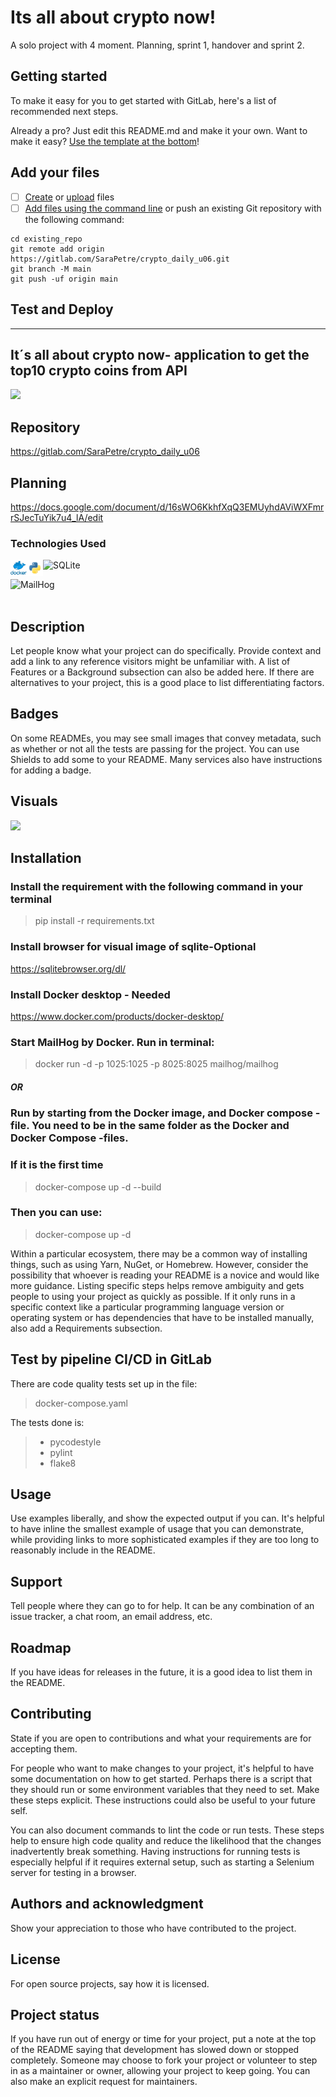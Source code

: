 # Its all about crypto now!



A solo project with 4 moment. Planning, sprint 1, handover and sprint 2.



## Getting started

To make it easy for you to get started with GitLab, here's a list of recommended next steps.

Already a pro? Just edit this README.md and make it your own. Want to make it easy? [Use the template at the bottom](#editing-this-readme)!

## Add your files

- [ ] [Create](https://docs.gitlab.com/ee/user/project/repository/web_editor.html#create-a-file) or [upload](https://docs.gitlab.com/ee/user/project/repository/web_editor.html#upload-a-file) files
- [ ] [Add files using the command line](https://docs.gitlab.com/ee/gitlab-basics/add-file.html#add-a-file-using-the-command-line) or push an existing Git repository with the following command:

```
cd existing_repo
git remote add origin https://gitlab.com/SaraPetre/crypto_daily_u06.git
git branch -M main
git push -uf origin main
```


## Test and Deploy


***


## It´s all about crypto now- application to get the top10 crypto coins from API

![](https://i.imgur.com/vV68Gs6.png)

## Repository
https://gitlab.com/SaraPetre/crypto_daily_u06

## Planning
https://docs.google.com/document/d/16sWO6KkhfXqQ3EMUyhdAViWXFmrrSJecTuYik7u4_lA/edit

### Technologies Used

<img align="left" alt="Docker" width="26px" src="https://raw.githubusercontent.com/github/explore/80688e429a7d4ef2fca1e82350fe8e3517d3494d/topics/docker/docker.png" />

<img align="left" alt="Python" width="26px" src="https://raw.githubusercontent.com/github/explore/80688e429a7d4ef2fca1e82350fe8e3517d3494d/topics/python/python.png" />

<img class="logo" src="images/sqlite370_banner.gif" alt="SQLite"
border="0" />

<img src="images/hog.png" height="20" alt="MailHog"/>
<br />
<br />

## Description
Let people know what your project can do specifically. Provide context and add a link to any reference visitors might be unfamiliar with. A list of Features or a Background subsection can also be added here. If there are alternatives to your project, this is a good place to list differentiating factors.

## Badges

On some READMEs, you may see small images that convey metadata, such as whether or not all the tests are passing for the project. You can use Shields to add some to your README. Many services also have instructions for adding a badge.

## Visuals

![](https://i.imgur.com/aEorryb.png)

## Installation
### Install the requirement with the following command in your terminal
>pip install -r requirements.txt
### Install browser for visual image of sqlite-Optional
https://sqlitebrowser.org/dl/
### Install Docker desktop - Needed
https://www.docker.com/products/docker-desktop/
### Start MailHog by Docker. Run in terminal:
>docker run -d -p 1025:1025 -p 8025:8025 mailhog/mailhog

##### OR

### Run by starting from the Docker image, and Docker compose -file. You need to be in the same folder as the Docker and Docker Compose -files.

### If it is the first time
> docker-compose up -d --build
### Then you can use:
> docker-compose up -d

Within a particular ecosystem, there may be a common way of installing things, such as using Yarn, NuGet, or Homebrew. However, consider the possibility that whoever is reading your README is a novice and would like more guidance. Listing specific steps helps remove ambiguity and gets people to using your project as quickly as possible. If it only runs in a specific context like a particular programming language version or operating system or has dependencies that have to be installed manually, also add a Requirements subsection.
## Test by pipeline CI/CD in GitLab
There are code quality tests set up in the file:
> docker-compose.yaml

The tests done is:
> - pycodestyle
> - pylint 
> - flake8


## Usage
Use examples liberally, and show the expected output if you can. It's helpful to have inline the smallest example of usage that you can demonstrate, while providing links to more sophisticated examples if they are too long to reasonably include in the README.

## Support
Tell people where they can go to for help. It can be any combination of an issue tracker, a chat room, an email address, etc.

## Roadmap
If you have ideas for releases in the future, it is a good idea to list them in the README.

## Contributing
State if you are open to contributions and what your requirements are for accepting them.

For people who want to make changes to your project, it's helpful to have some documentation on how to get started. Perhaps there is a script that they should run or some environment variables that they need to set. Make these steps explicit. These instructions could also be useful to your future self.

You can also document commands to lint the code or run tests. These steps help to ensure high code quality and reduce the likelihood that the changes inadvertently break something. Having instructions for running tests is especially helpful if it requires external setup, such as starting a Selenium server for testing in a browser.

## Authors and acknowledgment
Show your appreciation to those who have contributed to the project.

## License
For open source projects, say how it is licensed.

## Project status
If you have run out of energy or time for your project, put a note at the top of the README saying that development has slowed down or stopped completely. Someone may choose to fork your project or volunteer to step in as a maintainer or owner, allowing your project to keep going. You can also make an explicit request for maintainers.
